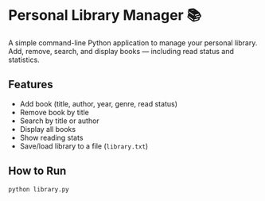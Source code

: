 # Personal Library Manager 📚

A simple command-line Python application to manage your personal library.  
Add, remove, search, and display books — including read status and statistics.

## Features
- Add book (title, author, year, genre, read status)
- Remove book by title
- Search by title or author
- Display all books
- Show reading stats
- Save/load library to a file (`library.txt`)

## How to Run
```bash
python library.py
